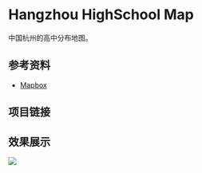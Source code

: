 # Hangzhou HighSchool Map

中国杭州的高中分布地图。

## 参考资料

- [Mapbox](https://www.mapbox.com)

## 项目链接

<GitHub repo="lailai0916/hangzhou-highschool-map" />

## 效果展示

![](./assets/map.png)
